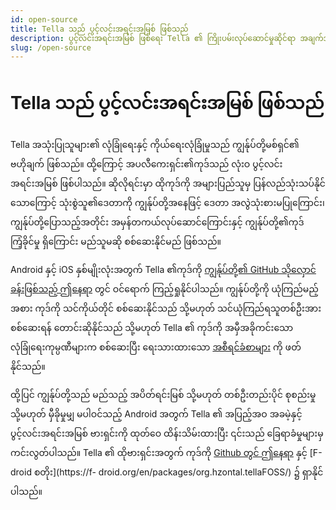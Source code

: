 ```yaml
---
id: open-source
title: Tella သည် ပွင့်လင်းအရင်းအမြစ် ဖြစ်သည်
description: ပွင့်လင်းအရင်းအမြစ် ဖြစ်ရေး Tella ၏ ကြိုးပမ်းလုပ်ဆောင်မှုဆိုင်ရာ အချက်အလက်များနှင့် သိုလှောင်ခန်းများသို့ လင့်ခ်များ
slug: /open-source
---
```



# Tella သည် ပွင့်လင်းအရင်းအမြစ် ဖြစ်သည်

Tella အသုံးပြုသူများ၏ လုံခြုံရေးနှင့် ကိုယ်ရေးလုံခြုံမှုသည် ကျွန်ုပ်တို့မစ်ရှင်၏ ဗဟိုချက် ဖြစ်သည်။ ထို့ကြောင့် အပလီကေးရှင်း၏ကုဒ်သည် လုံးဝ ပွင့်လင်းအရင်းအမြစ် ဖြစ်ပါသည်။ ဆိုလိုရင်းမှာ ထိုကုဒ်ကို အများပြည်သူမှ ပြန်လည်သုံးသပ်နိုင်သောကြောင့် သုံးစွဲသူ၏ဒေတာကို ကျွန်ုပ်တို့အနေဖြင့် ဒေတာ အလွဲသုံးစားမပြုကြောင်း၊ ကျွန်ုပ်တို့ပြောသည့်အတိုင်း အမှန်တကယ်လုပ်ဆောင်ကြောင်းနှင့် ကျွန်ုပ်တို့၏ကုဒ် ကြံ့ခိုင်မှု ရှိကြောင်း မည်သူမဆို စစ်ဆေးနိုင်မည် ဖြစ်သည်။ 

Android နှင့် iOS နှစ်မျိုးလုံးအတွက် Tella ၏ကုဒ်ကို [ကျွန်ုပ်တို့၏ GitHub သိုလှောင်ခန်းဖြစ်သည့် ဤနေရာ](https://github.com/horizontal-org) တွင် ဝင်ရောက် ကြည့်ရှုနိုင်ပါသည်။ ကျွန်ုပ်တို့ကို ယုံကြည်မည့်အစား ကုဒ်ကို သင်ကိုယ်တိုင် စစ်ဆေးနိုင်သည် သို့မဟုတ် သင်ယုံကြည်ရသူတစ်ဦးအား စစ်ဆေးရန် တောင်းဆိုနိုင်သည် သို့မဟုတ် Tella ၏ ကုဒ်ကို အမှီအခိုကင်းသော လုံခြုံရေးကုမ္ပဏီများက စစ်ဆေးပြီး ရေးသားထားသော [အစီရင်ခံစာများ](/security-and-privacy#security-audits) ကို ဖတ်နိုင်သည်။ 


ထို့ပြင် ကျွန်ုပ်တို့သည် မည်သည့် အပိတ်ရင်းမြစ် သို့မဟုတ် တစ်ဦးတည်းပိုင် စုစည်းမှု သို့မဟုတ် မှီခိုမှုမျှ မပါဝင်သည့် Android အတွက် Tella ၏ အပြည့်အဝ အခမဲ့နှင့် ပွင့်လင်းအရင်းအမြစ် ဗားရှင်းကို ထုတ်ဝေ ထိန်းသိမ်းထားပြီး ၎င်းသည် ခြေရာခံမှုများမှ ကင်းလွတ်ပါသည်။ Tella ၏ ထိုဗားရှင်းအတွက် ကုဒ်ကို [Github တွင် ဤနေရာ](https://github.com/Horizontal-org/Tella-Android-FOSS) နှင့် [F-droid စတိုး](https://f- droid.org/en/packages/org.hzontal.tellaFOSS/) ၌ ရှာနိုင်ပါသည်။ 


